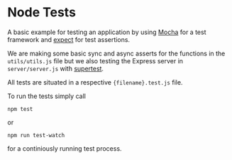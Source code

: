 # Node Tests

A basic example for testing an application by using [Mocha](https://mochajs.org/) for a test framework and [expect](https://github.com/mjackson/expect) for test assertions.

We are making some basic sync and async asserts for the functions in the `utils/utils.js` file but we also testing the Express server in `server/server.js` with [supertest](https://github.com/visionmedia/supertest).

All tests are situated in a respective `{filename}.test.js` file.

To run the tests simply call

```
npm test
```

or
```
npm run test-watch
```
for a continiously running test process.